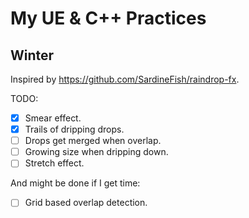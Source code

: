 # My UE & C++ Practices

## Winter

Inspired by https://github.com/SardineFish/raindrop-fx.

TODO:

- [x] Smear effect.
- [x] Trails of dripping drops.
- [ ] Drops get merged when overlap.
- [ ] Growing size when dripping down.
- [ ] Stretch effect.

And might be done if I get time:
- [ ] Grid based overlap detection.
